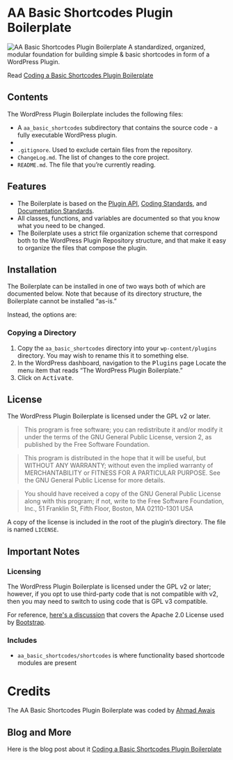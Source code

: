 # AA Basic Shortcodes Plugin Boilerplate
![AA Basic Shortcodes Plugin Boilerplate](http://ahmadawais.com/wp-content/uploads/2014/10/Basic-Shortcode-WordPress-Plugin-Boilerplate1-788x591.png)
A standardized, organized, modular foundation for building simple & basic shortcodes in form of a WordPress Plugin.

Read [Coding a Basic Shortcodes Plugin Boilerplate](http://ahmadawais.com/coding-a-basic-shortcodes-plugin-boilerplate/)

## Contents

The WordPress Plugin Boilerplate includes the following files:

* A `aa_basic_shortcodes` subdirectory that contains the source code - a fully executable WordPress plugin.
* 
* `.gitignore`. Used to exclude certain files from the repository.
* `ChangeLog.md`. The list of changes to the core project.
* `README.md`. The file that you’re currently reading.

## Features

* The Boilerplate is based on the [Plugin API](http://codex.wordpress.org/Plugin_API), [Coding Standards](http://codex.wordpress.org/WordPress_Coding_Standards), and [Documentation Standards](http://make.wordpress.org/core/handbook/inline-documentation-standards/php-documentation-standards/).
* All classes, functions, and variables are documented so that you know what you need to be changed.
* The Boilerplate uses a strict file organization scheme that correspond both to the WordPress Plugin Repository structure, and that make it easy to organize the files that compose the plugin.

## Installation

The Boilerplate can be installed in one of two ways both of which are documented below. Note that because of its directory structure, the Boilerplate cannot be installed “as-is.”

Instead, the options are:

### Copying a Directory

1. Copy the `aa_basic_shortcodes` directory into your `wp-content/plugins` directory. You may wish to rename this it to something else.
2. In the WordPress dashboard, navigation to the <kbd>Plugins</kbd> page
Locate the menu item that reads “The WordPress Plugin Boilerplate.”
3. Click on <kbd>Activate</kbd>.



## License

The WordPress Plugin Boilerplate is licensed under the GPL v2 or later.

> This program is free software; you can redistribute it and/or modify it under the terms of the GNU General Public License, version 2, as published by the Free Software Foundation.

> This program is distributed in the hope that it will be useful, but WITHOUT ANY WARRANTY; without even the implied warranty of MERCHANTABILITY or FITNESS FOR A PARTICULAR PURPOSE. See the GNU General Public License for more details.

> You should have received a copy of the GNU General Public License along with this program; if not, write to the Free Software Foundation, Inc., 51 Franklin St, Fifth Floor, Boston, MA 02110-1301 USA

A copy of the license is included in the root of the plugin’s directory. The file is named `LICENSE`.

## Important Notes

### Licensing

The WordPress Plugin Boilerplate is licensed under the GPL v2 or later; however, if you opt to use third-party code that is not compatible with v2, then you may need to switch to using code that is GPL v3 compatible.

For reference, [here's a discussion](http://make.wordpress.org/themes/2013/03/04/licensing-note-apache-and-gpl/) that covers the Apache 2.0 License used by [Bootstrap](http://twitter.github.io/bootstrap/).

### Includes

* `aa_basic_shortcodes/shortcodes` is where functionality based shortcode modules are present



# Credits

The AA Basic Shortcodes Plugin Boilerplate was coded by [Ahmad Awais](http://ahmadawais.com/about/) 

## Blog and More

Here is the blog post about it  [Coding a Basic Shortcodes Plugin Boilerplate](http://ahmadawais.com/coding-a-basic-shortcodes-plugin-boilerplate/)
